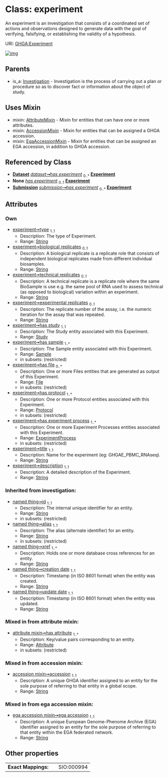 
# Class: experiment


An experiment is an investigation that consists of a coordinated set of actions and observations designed to generate data with the goal of verifying, falsifying, or establishing the validity of a hypothesis.

URI: [GHGA:Experiment](https://w3id.org/GHGA/Experiment)


[![img](https://yuml.me/diagram/nofunky;dir:TB/class/[Submission],[Study],[Sample],[Protocol],[Investigation],[File],[ExperimentProcess],[ExperimentProcess]<has%20experiment%20process%201..*-++[Experiment&#124;type:string;biological_replicates:string%20%3F;technical_replicates:string%20%3F;experimental_replicates:string%20%3F;title:string;description:string;accession:string;ega_accession:string;id(i):string;alias(i):string;xref(i):string%20%2B;creation_date(i):string;update_date(i):string;schema_type(i):string;schema_version(i):string],[Protocol]<has%20protocol%201..*-++[Experiment],[File]<has%20file%200..*-++[Experiment],[Sample]<has%20sample%201..*-++[Experiment],[Study]<has%20study%201..1-++[Experiment],[Dataset]++-%20has%20experiment%200..*>[Experiment],[Dataset]-%20has%20experiment(i)%200..1>[Experiment],[Submission]-%20has%20experiment(i)%200..1>[Experiment],[Submission]++-%20has%20experiment%200..*>[Experiment],[Experiment]uses%20-.->[AttributeMixin],[Experiment]uses%20-.->[AccessionMixin],[Experiment]uses%20-.->[EgaAccessionMixin],[Investigation]^-[Experiment],[EgaAccessionMixin],[Dataset],[AttributeMixin],[Attribute],[AccessionMixin])](https://yuml.me/diagram/nofunky;dir:TB/class/[Submission],[Study],[Sample],[Protocol],[Investigation],[File],[ExperimentProcess],[ExperimentProcess]<has%20experiment%20process%201..*-++[Experiment&#124;type:string;biological_replicates:string%20%3F;technical_replicates:string%20%3F;experimental_replicates:string%20%3F;title:string;description:string;accession:string;ega_accession:string;id(i):string;alias(i):string;xref(i):string%20%2B;creation_date(i):string;update_date(i):string;schema_type(i):string;schema_version(i):string],[Protocol]<has%20protocol%201..*-++[Experiment],[File]<has%20file%200..*-++[Experiment],[Sample]<has%20sample%201..*-++[Experiment],[Study]<has%20study%201..1-++[Experiment],[Dataset]++-%20has%20experiment%200..*>[Experiment],[Dataset]-%20has%20experiment(i)%200..1>[Experiment],[Submission]-%20has%20experiment(i)%200..1>[Experiment],[Submission]++-%20has%20experiment%200..*>[Experiment],[Experiment]uses%20-.->[AttributeMixin],[Experiment]uses%20-.->[AccessionMixin],[Experiment]uses%20-.->[EgaAccessionMixin],[Investigation]^-[Experiment],[EgaAccessionMixin],[Dataset],[AttributeMixin],[Attribute],[AccessionMixin])

## Parents

 *  is_a: [Investigation](Investigation.md) - Investigation is the process of carrying out a plan or procedure so as to discover fact or information about the object of study.

## Uses Mixin

 *  mixin: [AttributeMixin](AttributeMixin.md) - Mixin for entities that can have one or more attributes.
 *  mixin: [AccessionMixin](AccessionMixin.md) - Mixin for entities that can be assigned a GHGA accession.
 *  mixin: [EgaAccessionMixin](EgaAccessionMixin.md) - Mixin for entities that can be assigned an EGA accession, in addition to GHGA accession.

## Referenced by Class

 *  **[Dataset](Dataset.md)** *[dataset➞has experiment](dataset_has_experiment.md)*  <sub>0..\*</sub>  **[Experiment](Experiment.md)**
 *  **None** *[has experiment](has_experiment.md)*  <sub>0..1</sub>  **[Experiment](Experiment.md)**
 *  **[Submission](Submission.md)** *[submission➞has experiment](submission_has_experiment.md)*  <sub>0..\*</sub>  **[Experiment](Experiment.md)**

## Attributes


### Own

 * [experiment➞type](experiment_type.md)  <sub>1..1</sub>
     * Description: The type of Experiment.
     * Range: [String](types/String.md)
 * [experiment➞biological replicates](experiment_biological_replicates.md)  <sub>0..1</sub>
     * Description: A biological replicate is a replicate role that consists of independent biological replicates made from different individual biosamples.
     * Range: [String](types/String.md)
 * [experiment➞technical replicates](experiment_technical_replicates.md)  <sub>0..1</sub>
     * Description: A technical replicate is a replicate role where the same BioSample is use e.g. the same pool of RNA used to assess technical (as opposed to biological) variation within an experiment.
     * Range: [String](types/String.md)
 * [experiment➞experimental replicates](experiment_experimental_replicates.md)  <sub>0..1</sub>
     * Description: The replicate number of the assay, i.e. the numeric iteration for the assay that was repeated.
     * Range: [String](types/String.md)
 * [experiment➞has study](experiment_has_study.md)  <sub>1..1</sub>
     * Description: The Study entity associated with this Experiment.
     * Range: [Study](Study.md)
 * [experiment➞has sample](experiment_has_sample.md)  <sub>1..\*</sub>
     * Description: The Sample entity associated with this Experiment.
     * Range: [Sample](Sample.md)
     * in subsets: (restricted)
 * [experiment➞has file](experiment_has_file.md)  <sub>0..\*</sub>
     * Description: One or more Files entities that are generated as output of this Experiment.
     * Range: [File](File.md)
     * in subsets: (restricted)
 * [experiment➞has protocol](experiment_has_protocol.md)  <sub>1..\*</sub>
     * Description: One or more Protocol entities associated with this Experiment.
     * Range: [Protocol](Protocol.md)
     * in subsets: (restricted)
 * [experiment➞has experiment process](experiment_has_experiment_process.md)  <sub>1..\*</sub>
     * Description: One or more Experiment Processes entities associated with this Experiment.
     * Range: [ExperimentProcess](ExperimentProcess.md)
     * in subsets: (restricted)
 * [experiment➞title](experiment_title.md)  <sub>1..1</sub>
     * Description: Name for the experiment (eg: GHGAE_PBMC_RNAseq).
     * Range: [String](types/String.md)
 * [experiment➞description](experiment_description.md)  <sub>1..1</sub>
     * Description: A detailed description of the Experiment.
     * Range: [String](types/String.md)

### Inherited from investigation:

 * [named thing➞id](named_thing_id.md)  <sub>1..1</sub>
     * Description: The internal unique identifier for an entity.
     * Range: [String](types/String.md)
     * in subsets: (restricted)
 * [named thing➞alias](named_thing_alias.md)  <sub>1..1</sub>
     * Description: The alias (alternate identifier) for an entity.
     * Range: [String](types/String.md)
     * in subsets: (restricted)
 * [named thing➞xref](named_thing_xref.md)  <sub>1..\*</sub>
     * Description: Holds one or more database cross references for an entity.
     * Range: [String](types/String.md)
 * [named thing➞creation date](named_thing_creation_date.md)  <sub>1..1</sub>
     * Description: Timestamp (in ISO 8601 format) when the entity was created.
     * Range: [String](types/String.md)
 * [named thing➞update date](named_thing_update_date.md)  <sub>1..1</sub>
     * Description: Timestamp (in ISO 8601 format) when the entity was updated.
     * Range: [String](types/String.md)

### Mixed in from attribute mixin:

 * [attribute mixin➞has attribute](attribute_mixin_has_attribute.md)  <sub>1..\*</sub>
     * Description: Key/value pairs corresponding to an entity.
     * Range: [Attribute](Attribute.md)
     * in subsets: (restricted)

### Mixed in from accession mixin:

 * [accession mixin➞accession](accession_mixin_accession.md)  <sub>1..1</sub>
     * Description: A unique GHGA identifier assigned to an entity for the sole purpose of referring to that entity in a global scope.
     * Range: [String](types/String.md)

### Mixed in from ega accession mixin:

 * [ega accession mixin➞ega accession](ega_accession_mixin_ega_accession.md)  <sub>1..1</sub>
     * Description: A unique European Genome-Phenome Archive (EGA) identifier assigned to an entity for the sole purpose of referring to that entity within the EGA federated network.
     * Range: [String](types/String.md)

## Other properties

|  |  |  |
| --- | --- | --- |
| **Exact Mappings:** | | SIO:000994 |

